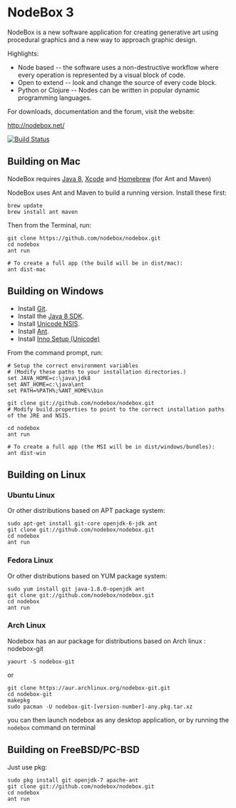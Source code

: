 NodeBox 3
=========
NodeBox is a new software application for creating generative art using procedural graphics and a new way to approach graphic design.

Highlights:

- Node based -- the software uses a non-destructive workflow where every operation is represented by a visual block of code.
- Open to extend -- look and change the source of every code block.
- Python or Clojure -- Nodes can be written in popular dynamic programming languages.

For downloads, documentation and the forum, visit the website:

<http://nodebox.net/>

[![Build Status](https://secure.travis-ci.org/nodebox/nodebox.png)](http://travis-ci.org/nodebox/nodebox)

## Building on Mac

NodeBox requires [Java 8](http://www.oracle.com/technetwork/java/javase/downloads/jre8-downloads-2133155.html), [Xcode](https://developer.apple.com/xcode/downloads/) and [Homebrew](http://brew.sh/) (for Ant and Maven)

NodeBox uses Ant and Maven to build a running version. Install these first:

    brew update
    brew install ant maven

Then from the Terminal, run:

    git clone https://github.com/nodebox/nodebox.git
    cd nodebox
    ant run

    # To create a full app (the build will be in dist/mac):
    ant dist-mac

## Building on Windows

- Install [Git](http://git-scm.com/).
- Install the [Java 8 SDK](http://www.oracle.com/technetwork/java/javase/downloads/index.html).
- Install [Unicode NSIS](http://www.scratchpaper.com/).
- Install [Ant](http://ant.apache.org/).
- Install [Inno Setup (Unicode)](http://www.jrsoftware.org/isdl.php)

From the command prompt, run:

    # Setup the correct environment variables
    # (Modify these paths to your installation directories.)
    set JAVA_HOME=c:\java\jdk8
    set ANT_HOME=c:\java\ant
    set PATH=%PATH%;%ANT_HOME%\bin

    git clone git://github.com/nodebox/nodebox.git
    # Modify build.properties to point to the correct installation paths of the JRE and NSIS.

    cd nodebox
    ant run

    # To create a full app (the MSI will be in dist/windows/bundles):
    ant dist-win

## Building on Linux

### Ubuntu Linux

Or other distributions based on APT package system:

    sudo apt-get install git-core openjdk-6-jdk ant
    git clone git://github.com/nodebox/nodebox.git
    cd nodebox
    ant run

### Fedora Linux

Or other distributions based on YUM package system:

    sudo yum install git java-1.8.0-openjdk ant
    git clone git://github.com/nodebox/nodebox.git
    cd nodebox
    ant run

### Arch Linux
Nodebox has an aur package for distributions based on Arch linux : nodebox-git

    yaourt -S nodebox-git

or

    git clone https://aur.archlinux.org/nodebox-git.git
    cd nodebox-git
    makepkg
    sudo pacman -U nodebox-git-[version-number]-any.pkg.tar.xz

you can then launch nodebox as any desktop application, or by running the ```nodebox``` command on terminal

## Building on FreeBSD/PC-BSD

Just use pkg:

    sudo pkg install git openjdk-7 apache-ant
    git clone git://github.com/nodebox/nodebox.git
    cd nodebox
    ant run
